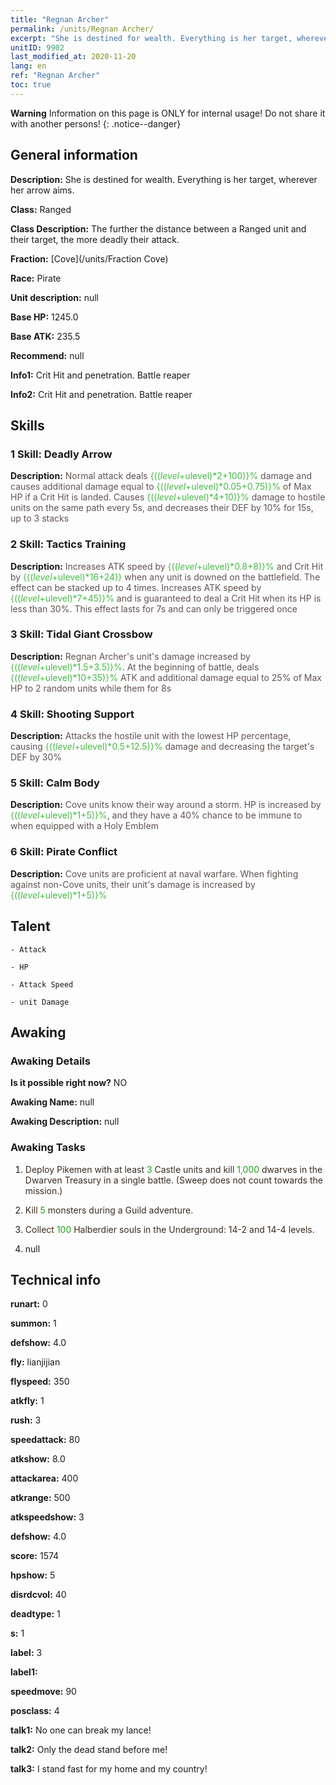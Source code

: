 ```yaml
---
title: "Regnan Archer"
permalink: /units/Regnan Archer/
excerpt: "She is destined for wealth. Everything is her target, wherever her arrow aims."
unitID: 9902
last_modified_at: 2020-11-20
lang: en
ref: "Regnan Archer"
toc: true
---
```

**Warning** Information on this page is ONLY for internal usage! Do not share it with another persons!
{: .notice--danger}

## General information
 **Description:** She is destined for wealth. Everything is her target, wherever her arrow aims.

 **Class:** Ranged

 **Class Description:** The further the distance between a Ranged unit and their target, the more deadly their attack.

 **Fraction:** [Cove](/units/Fraction Cove)

 **Race:** Pirate

 **Unit description:** null

 **Base HP:** 1245.0

 **Base ATK:** 235.5

 **Recommend:** null

 **Info1:** Crit Hit and penetration. Battle reaper

 **Info2:** Crit Hit and penetration. Battle reaper

## Skills
### 1 Skill: Deadly Arrow
 **Description:** <span style="color: #645252">Normal attack deals <span style="color: black"><span style="color: #48b946">{(($level+$ulevel)*2+100)}%<span style="color: black"><span style="color: #645252"> damage and causes additional damage equal to <span style="color: black"><span style="color: #48b946">{(($level+$ulevel)*0.05+0.75)}%<span style="color: black"><span style="color: #645252"> of Max HP if a Crit Hit is landed. Causes <span style="color: black"><span style="color: #48b946">{(($level+$ulevel)*4+10)}%<span style="color: black"><span style="color: #645252"> damage to hostile units on the same path every 5s, and decreases their DEF by 10% for 15s, up to 3 stacks<span style="color: black">

### 2 Skill: Tactics Training
 **Description:** <span style="color: #645252">Increases ATK speed by <span style="color: black"><span style="color: #48b946">{(($level+$ulevel)*0.8+8)}%<span style="color: black"><span style="color: #645252"> and Crit Hit by <span style="color: black"><span style="color: #48b946">{(($level+$ulevel)*16+24)}<span style="color: black"><span style="color: #645252"> when any unit is downed on the battlefield. The effect can be stacked up to 4 times. Increases ATK speed by <span style="color: black"><span style="color: #48b946">{(($level+$ulevel)*7+45)}%<span style="color: black"><span style="color: #645252"> and is guaranteed to deal a Crit Hit when its HP is less than 30%. This effect lasts for 7s and can only be triggered once<span style="color: black">

### 3 Skill: Tidal Giant Crossbow
 **Description:** <span style="color: #645252">Regnan Archer's unit's damage increased by <span style="color: black"><span style="color: #48b946">{(($level+$ulevel)*1.5+3.5)}%<span style="color: black"><span style="color: #645252">. At the beginning of battle, deals <span style="color: black"><span style="color: #48b946">{(($level+$ulevel)*10+35)}%<span style="color: black"><span style="color: #645252"> ATK and additional damage equal to 25% of Max HP to 2 random units while <span style="color: black"><span style="color: #48b946"><slowing><span style="color: black"><span style="color: #645252"> them for 8s<span style="color: black">

### 4 Skill: Shooting Support
 **Description:** <span style="color: #645252">Attacks the hostile unit with the lowest HP percentage, causing <span style="color: black"><span style="color: #48b946">{(($level+$ulevel)*0.5+12.5)}%<span style="color: black"><span style="color: #645252"> damage and decreasing the target's DEF by 30%<span style="color: black">

### 5 Skill: Calm Body
 **Description:** <span style="color: #645252">Cove units know their way around a storm. HP is increased by <span style="color: black"><span style="color: #48b946">{(($level+$ulevel)*1+5)}%<span style="color: black"><span style="color: #645252">, and they have a 40% chance to be immune to <stun> when equipped with a Holy Emblem<span style="color: black">

### 6 Skill: Pirate Conflict
 **Description:** <span style="color: #645252">Cove units are proficient at naval warfare. When fighting against non-Cove units, their unit's damage is increased by <span style="color: black"><span style="color: #48b946">{(($level+$ulevel)*1+5)}%<span style="color: black"><span style="color: #645252"><span style="color: black">

## Talent

    - Attack

    - HP

    - Attack Speed

    - unit Damage

## Awaking
### Awaking Details
 **Is it possible right now?** NO

 **Awaking Name:** null

 **Awaking Description:** null

### Awaking Tasks
 1. <span style="color: #3c2a1e">Deploy Pikemen with at least <span style="color: black"><span style="color: #1ca216">3<span style="color: black"><span style="color: #3c2a1e"> Castle units and kill <span style="color: black"><span style="color: #1ca216">1,000<span style="color: black"><span style="color: #3c2a1e"> dwarves in the Dwarven Treasury in a single battle. (Sweep does not count towards the mission.)<span style="color: black">

 2. <span style="color: #3c2a1e">Kill <span style="color: black"><span style="color: #1ca216">5<span style="color: black"><span style="color: #3c2a1e"> monsters during a Guild adventure.<span style="color: black">

 3. <span style="color: #3c2a1e">Collect <span style="color: black"><span style="color: #1ca216">100<span style="color: black"><span style="color: #3c2a1e"> Halberdier souls in the Underground: 14-2 and 14-4 levels.<span style="color: black">

 4. null

## Technical info
 **runart:** 0

 **summon:** 1

 **defshow:** 4.0

 **fly:** lianjijian

 **flyspeed:** 350

 **atkfly:** 1

 **rush:** 3

 **speedattack:** 80

 **atkshow:** 8.0

 **attackarea:** 400

 **atkrange:** 500

 **atkspeedshow:** 3

 **defshow:** 4.0

 **score:** 1574

 **hpshow:** 5

 **disrdcvol:** 40

 **deadtype:** 1

 **s:** 1

 **label:** 3

 **label1:** 

 **speedmove:** 90

 **posclass:** 4

 **talk1:** No one can break my lance!

 **talk2:** Only the dead stand before me!

 **talk3:** I stand fast for my home and my country!

